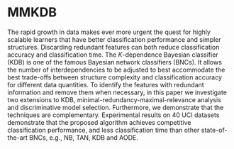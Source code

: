 # MMKDB
The rapid growth in data makes ever more urgent the quest for highly scalable learners that have better classification performance and simpler structures. Discarding redundant features can both reduce classification accuracy and classification time. The $K$-dependence Bayesian classifier (KDB) is one of the famous Bayesian network classifiers (BNCs). It allows the number of interdependencies to be adjusted to best accommodate the best trade-offs between structure complexity and classification accuracy for different data quantities. To identify the features with redundant information and remove them when necessary, in this paper we investigate two extensions to KDB, minimal-redundancy-maximal-relevance analysis and discriminative model selection. Furthermore, we demonstrate that the techniques are complementary. Experimental results on 40 UCI datasets demonstrate that the proposed algorithm achieves competitive classification performance, and less classification time than other state-of-the-art BNCs, e.g., NB, TAN, KDB and AODE.
